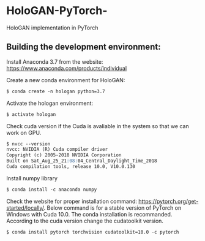 # HoloGAN-PyTorch-
HoloGAN implementation in PyTorch

## Building the development environment:
Install Anaconda 3.7 from the website: https://www.anaconda.com/products/individual

Create a new conda environment for HoloGAN:
```markdown  
$ conda create -n hologan python=3.7
```

Activate the hologan environment:
```markdown  
$ activate hologan
```

Check cuda version if the Cuda is avaliable in the system so that we can work on GPU.
```markdown  
$ nvcc --version
nvcc: NVIDIA (R) Cuda compiler driver
Copyright (c) 2005-2018 NVIDIA Corporation
Built on Sat_Aug_25_21:08:04_Central_Daylight_Time_2018
Cuda compilation tools, release 10.0, V10.0.130
```

Install numpy library
```markdown  
$ conda install -c anaconda numpy
```

Check the website for proper installation command: https://pytorch.org/get-started/locally/. Below command is for a stable version of PyTorch on Windows with Cuda 10.0. The conda installation is recommanded. According to the cuda version change the cudatoolkit version.

```markdown  
$ conda install pytorch torchvision cudatoolkit=10.0 -c pytorch
```
